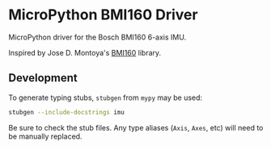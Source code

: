 # MicroPython BMI160 Driver

MicroPython driver for the Bosch BMI160 6-axis IMU.

Inspired by Jose D. Montoya's [BMI160](https://github.com/jposada202020/MicroPython_BMI160)
library.

## Development

To generate typing stubs, `stubgen` from `mypy` may be used:

```sh
stubgen --include-docstrings imu
```

Be sure to check the stub files. Any type aliases (`Axis`, `Axes`, etc) will
need to be manually replaced.
